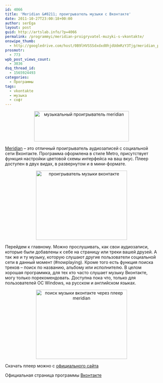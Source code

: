 ```yaml
---
id: 4066
title: 'Meridian &#8211; проигрыватель музыки с Вконтакте'
date: 2011-10-27T23:00:18+00:00
author: serEga
layout: post
guid: http://artslab.info/?p=4066
permalink: /programmyi/meridian-proigryvatel-muzyki-s-vkontakte/
onswipe_thumb:
  - http://googledrive.com/host/0B9lHVSSSdxdxd0hjdUdmRzY3Tjg/meridian_play_vk_music.jpg
prosmotr:
  - 773
wpb_post_views_count:
  - 3036
dsq_thread_id:
  - 1565924493
categories:
  - Программы
tags:
  - vkontakte
  - музыка
  - софт
---
```

<center>
  <img src="http://googledrive.com/host/0B9lHVSSSdxdxd0hjdUdmRzY3Tjg/meridian_music_player.jpg" alt="музыкальный проигрыватель meridian" title="meridian_music_player" width="312" height="100" class="alignnone size-full wp-image-4076" srcset="http://googledrive.com/host/0B9lHVSSSdxdxd0hjdUdmRzY3Tjg/meridian_music_player.jpg 312w, http://googledrive.com/host/0B9lHVSSSdxdxd0hjdUdmRzY3Tjg/meridian_music_player-300x96.jpg 300w" sizes="(max-width: 312px) 100vw, 312px" />
</center>

[Meridian](http://meridianvk.com/ru/) &#8211; это отличный проигрыватель аудиозаписей с социальной сети Вконтакте. Программа оформлена в стиле Metro, присутствует функция настройки цветовой схемы интерфейса на ваш вкус. Плеер доступен в двух видах, в развернутом и в мини-формате.

<center>
  <a href="http://googledrive.com/host/0B9lHVSSSdxdxd0hjdUdmRzY3Tjg/meridian_play_vk_music.jpg"><img src="http://googledrive.com/host/0B9lHVSSSdxdxd0hjdUdmRzY3Tjg/meridian_play_vk_music-300x228.jpg" alt="проигрыватель музыки вконтакте" title="meridian_play_vk_music" width="300" height="228" class="alignnone size-medium wp-image-4067" /></a>
</center>

Перейдем к главному. Можно прослушивать, как свои аудиозаписи, которые были добавлены к себе на страницу или треки вашей друзей. А так же и ту музыку, которую слушают другие пользователи социальной сети в данный момент (#nowplaying). Кроме того есть функция поиска треков &#8211; поиск по названию, альбому или исполнителю. В целом хорошая программка, для тех кто часто слушает музыку Вконтакте, могу только порекомендовать. Доступна пока что, только для пользователей ОС Windows, на русском и английском языках.

<center>
  <a href="http://googledrive.com/host/0B9lHVSSSdxdxd0hjdUdmRzY3Tjg/meridian_search_vk_music.jpg"><img src="http://googledrive.com/host/0B9lHVSSSdxdxd0hjdUdmRzY3Tjg/meridian_search_vk_music-300x228.jpg" alt="поиск музыки вконтакте через плеер meridian" title="meridian_search_vk_music" width="300" height="228" class="alignnone size-medium wp-image-4068" srcset="http://googledrive.com/host/0B9lHVSSSdxdxd0hjdUdmRzY3Tjg/meridian_search_vk_music-300x228.jpg 300w, http://googledrive.com/host/0B9lHVSSSdxdxd0hjdUdmRzY3Tjg/meridian_search_vk_music.jpg 638w" sizes="(max-width: 300px) 100vw, 300px" /></a>
</center>

Скачать плеер можно с [официального сайта](http://meridianvk.com/ru/)

Официальная страница программы [Вконтакте](http://vkontakte.ru/meridianvk)